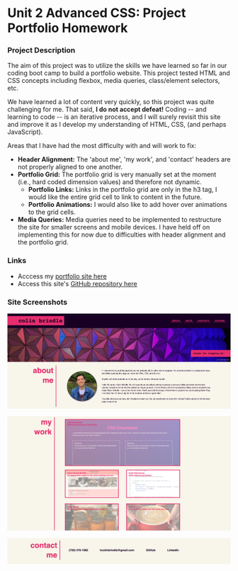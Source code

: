 # Unit 2 Advanced CSS: Project Portfolio Homework

### Project Description
The aim of this project was to utilize the skills we have learned so far in our coding boot camp to build a portfolio website. This project tested HTML and CSS concepts including flexbox, media queries, class/element selectors, etc.

We have learned a lot of content very quickly, so this project was quite challenging for me. That said, **I do not accept defeat!** Coding -- and learning to code -- is an iterative process, and I will surely revisit this site and improve it as I develop my understanding of HTML, CSS, (and perhaps JavaScript). 

Areas that I have had the most difficulty with and will work to fix:
- **Header Alignment:** The 'about me', 'my work', and 'contact' headers are not properly aligned to one another.
- **Portfolio Grid:** The portfolio grid is very manually set at the moment (i.e., hard coded dimension values) and therefore not dynamic.
    - **Portfolio Links:** Links in the portfolio grid are only in the 
    h3 tag, I would like the entire grid cell to link to content in the future.
    - **Portfolio Animations:** I would also like to add hover over animations to the grid cells.
- **Media Queries:** Media queries need to be implemented to restructure the site for smaller screens and mobile devices. I have held off on implementing this for now due to difficulties with header alignment and the portfolio grid.

### Links
- Acccess my [portfolio site here](https://colinbrindle.github.io/homework-unit-2/)
- Access this site's [GitHub repository here](https://github.com/colinbrindle/homework-unit-2)

### Site Screenshots
![Image of site header & about me](/assets/images/site1.png)

![Image of the portfolio grid](/assets/images/site2.png)

![Image of the contact section](/assets/images/site3.png)
